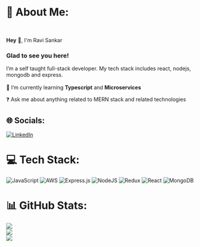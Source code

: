 
# 💫 About Me:
<br>

**Hey** 👋, I'm Ravi Sankar  <br>

### Glad to see you here!  
I’m a self taught full-stack developer. My tech stack includes react, nodejs, mongodb and express.<br><br>
🌱 I’m currently learning **Typescript** and **Microservices**  

❓ Ask me about anything related to MERN stack and related technologies 



## 🌐 Socials:
[![LinkedIn](https://img.shields.io/badge/LinkedIn-%230077B5.svg?logo=linkedin&logoColor=white)](https://linkedin.com/in/ravi-sankarp) 
<br/>
# 💻 Tech Stack:
![JavaScript](https://img.shields.io/badge/javascript-%23323330.svg?style=for-the-badge&logo=javascript&logoColor=%23F7DF1E) ![AWS](https://img.shields.io/badge/AWS-%23FF9900.svg?style=for-the-badge&logo=amazon-aws&logoColor=white) ![Express.js](https://img.shields.io/badge/express.js-%23404d59.svg?style=for-the-badge&logo=express&logoColor=%2361DAFB) ![NodeJS](https://img.shields.io/badge/node.js-6DA55F?style=for-the-badge&logo=node.js&logoColor=white) ![Redux](https://img.shields.io/badge/redux-%23593d88.svg?style=for-the-badge&logo=redux&logoColor=white) ![React](https://img.shields.io/badge/react-%2320232a.svg?style=for-the-badge&logo=react&logoColor=%2361DAFB) ![MongoDB](https://img.shields.io/badge/MongoDB-%234ea94b.svg?style=for-the-badge&logo=mongodb&logoColor=white)
<br/>
# 📊 GitHub Stats:
![](https://github-readme-stats.vercel.app/api?username=ravi-sankarp&theme=dark&hide_border=false&include_all_commits=false&count_private=false)<br/>
![](https://github-readme-streak-stats.herokuapp.com/?user=ravi-sankarp&theme=dark&hide_border=false)<br/>
![](https://github-readme-stats.vercel.app/api/top-langs/?username=ravi-sankarp&theme=dark&hide_border=false&include_all_commits=false&count_private=false&layout=compact)


